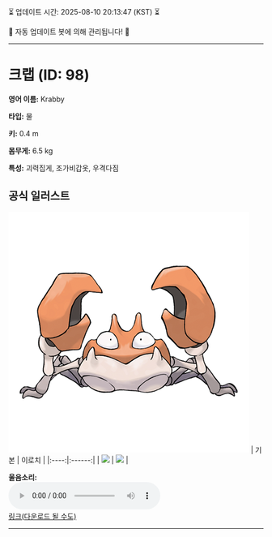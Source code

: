 
⏳ 업데이트 시간: 2025-08-10 20:13:47 (KST) ⏳

🤖 자동 업데이트 봇에 의해 관리됩니다! 🤖

---

# 크랩 (ID: 98)
**영어 이름:** Krabby

**타입:** 물

**키:** 0.4 m

**몸무게:** 6.5 kg

**특성:** 괴력집게, 조가비갑옷, 우격다짐

## 공식 일러스트
![](https://raw.githubusercontent.com/PokeAPI/sprites/master/sprites/pokemon/other/official-artwork/98.png)
| 기본 | 이로치 |
|:----:|:------:|
| <img src="http://play.pokemonshowdown.com/sprites/ani/krabby.gif" width="200"> | <img src="http://play.pokemonshowdown.com/sprites/ani-shiny/krabby.gif" width="200"> |

**울음소리:**<br><audio controls src="https://raw.githubusercontent.com/PokeAPI/cries/main/cries/pokemon/latest/98.ogg"></audio><br> [링크(다운로드 될 수도)](https://raw.githubusercontent.com/PokeAPI/cries/main/cries/pokemon/latest/98.ogg)


---
